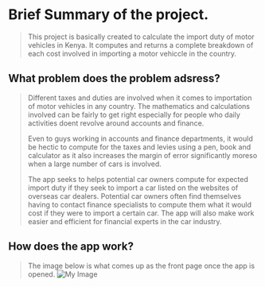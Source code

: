# Brief Summary of the project.
>This project is basically created to calculate the import duty of motor vehicles in Kenya. It computes and returns a complete breakdown of each cost involved in importing a motor vehiccle in the country.

## What problem does the problem adsress?
>Different taxes and duties are involved when it comes to importation of motor vehicles in any country. The mathematics and calculations involved can be fairly to get right especially for people who daily activities doent revolve around accounts and finance.
>
>Even to guys working in accounts and finance departments, it would be hectic to compute for the taxes and levies using a pen, book and calculator as it also increases the margin of error significantly moreso when a large number of cars is involved.
>
>The app seeks to helps potential car owners compute for expected import duty if they seek to import a car listed on the websites of overseas car dealers. Potential car owners often find themselves having to contact finance specialists to compute them what it would cost if they were to import a certain car. The app will also make work easier and efficient for financial experts in the car industry.

## How does the app work?
>The image below is what comes up as the front page once the app is opened.
>![My Image](image.jpg)
